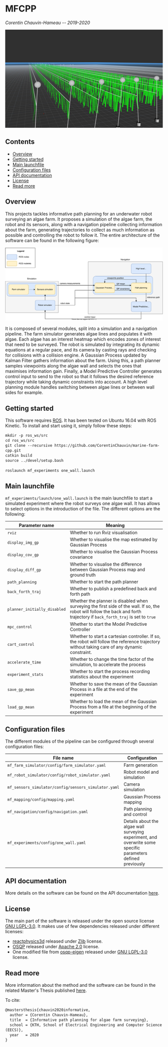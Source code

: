 MFCPP
=====

*Corentin Chauvin-Hameau -- 2019-2020*

<img src="docs/images/farm.jpg" alt="farm" width="600"/>

## Contents

- [Overview](##Overview)
- [Getting started](#Getting-started)
- [Main launchfile](#Main-launchfile)
- [Configuration files](#Configuration-files)
- [API documentation](#API-documentation)
- [License](#License)
- [Read more](#Read-more)


## Overview
<a name="Overview"></a>

This projects tackles informative path planning for an underwater robot surveying an algae farm. It proposes a simulation of the algae farm, the robot and its sensors, along with a navigation pipeline collecting information about the farm, generating trajectories to collect as much information as possible and controlling the robot to follow it. The entire architecture of the software can be found in the following figure:

![](docs/images/full_architecture.svg)

It is composed of several modules, split into a simulation and a navigation pipeline. The farm simulator generates algae lines and populates it with algae. Each algae has an interest heatmap which encodes zones of interest that need to be surveyed. The robot is simulated by integrating its dynamic equations at a regular pace, and its camera by casting rays and checking for collisions with a collision engine. A Gaussian Process updated by Kalman Filter gathers information about the farm. Using this, a path planner samples viewpoints along the algae wall and selects the ones that maximises information gain. Finally, a Model Predictive Controller generates control input to send to the robot so that it follows the desired reference trajectory while taking dynamic constraints into account. A high level planning module handles switching between algae lines or between wall sides for example.


## Getting started
<a name="Getting-started"></a>

This software requires <a href="https://www.ros.org/">ROS</a>. It has been tested on Ubuntu 16.04 with ROS Kinetic. To install and start using it, simply follow these steps:
```
mkdir -p ros_ws/src
cd ros_ws/src
git clone --recursive https://github.com/CorentinChauvin/marine-farm-cpp.git
catkin build
source ../devel/setup.bash

roslaunch mf_experiments one_wall.launch
```


## Main launchfile
<a name="Main-launchfile"></a>

`mf_experiments/launch/one_wall.launch` is the main launchfile to start a simulated experiment where the robot surveys one algae wall. It has allows to select options in the introduction of the file. The different options are the following:

Parameter name | Meaning
-------------- | -------
`rviz`                      | Whether to run Rviz visualisation
`display_img_gp`            | Whether to visualise the map estimated by Gaussian Process
`display_cov_gp`            | Whether to visualise the Gaussian Process covariance
`display_diff_gp`           | Whether to visualise the difference between Gaussian Process map and ground truth
`path_planning`             | Whether to start the path planner
`back_forth_traj`           | Whether to publish a predefined back and forth path
`planner_initially_disabled`| Whether the planner is disabled when surveying the first side of the wall. If so, the robot will follow the back and forth trajectory if `back_forth_traj` is set to `true`
`mpc_control`               | Whether to start the Model Predictive Controller
`cart_control`              | Whether to start a cartesian controller. If so, the robot will follow the reference trajectory without taking care of any dynamic constraint.
`accelerate_time`           | Whether to change the time factor of the simulation, to accelerate the process
`experiment_stats`          | Whether to start the process recording statistics about the experiment
`save_gp_mean`              | Whether to save the mean of the Gaussian Process in a file at the end of the experiment
`load_gp_mean`              | Whether to load the mean of the Gaussian Process from a file at the beginning of the experiment


## Configuration files
<a name="Configuration-files"></a>

The different modules of the pipeline can be configured through several configuration files:

File name | Configuration
--------- | -------------
`mf_farm_simulator/config/farm_simulator.yaml`        | Farm generation
`mf_robot_simulator/config/robot_simulator.yaml`      | Robot model and simulation
`mf_sensors_simulator/config/sensors_simulator.yaml`  | Camera simulation
`mf_mapping/config/mapping.yaml`                      | Gaussian Process mapping
`mf_navigation/config/navigation.yaml`                | Path planning and control
`mf_experiments/config/one_wall.yaml`                 | Details about the algae wall surveying experiment, and overwrite some specific parameters defined previously


## API documentation
<a name="API-documentation"></a>

More details on the software can be found on the API documentation <a href="https://corentinchauvin.github.io/marine-farm-cpp/html/index.html">here</a>.


## License
<a name="License"></a>
The main part of the software is released under the open source license <a href="https://github.com/CorentinChauvin/marine-farm-cpp/blob/master/LICENSE">GNU LGPL-3.0</a>. It makes use of few dependencies released under different licenses:
- <a href="https://github.com/DanielChappuis/reactphysics3d">reactphysics3d</a> released under <a href="https://github.com/DanielChappuis/reactphysics3d/blob/master/LICENSE">Zlib</a> license.
- <a href="https://github.com/oxfordcontrol/osqp">OSQP</a> released under <a href="https://github.com/oxfordcontrol/osqp/blob/master/LICENSE">Apache 2.0</a> license.
- One modified file from <a href="https://github.com/robotology/osqp-eigen">osqp-eigen</a> released under <a href="https://github.com/robotology/osqp-eigen/blob/master/LICENSE">GNU LGPL-3.0</a> license.


## Read more
<a name="Read-more"></a>

More information about the method and the software can be found in the related Master's Thesis published <a href="http://kth.diva-portal.org/smash/record.jsf?pid=diva2%3A1438452&dswid=8330">here</a>.

To cite:
```
@mastersthesis{chauvin2020informative,
  author = {Corentin Chauvin-Hameau},
  title  = {Informative path planning for algae farm surveying},
  school = {KTH, School of Electrical Engineering and Computer Science (EECS)},
  year   = 2020
}
```
